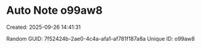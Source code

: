 ﻿# Auto Note o99aw8
Created: 2025-09-26 14:41:31

Random GUID: 7f52424b-2ae0-4c4a-afa1-af781f187a8a
Unique ID: o99aw8
